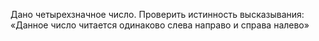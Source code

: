  Дано четырехзначное число. Проверить истинность высказывания:
 «Данное число читается одинаково слева направо и справа налево»
